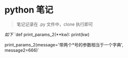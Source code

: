 # python 笔记

> 笔记记录在 .py 文件中，clone 执行即可

*如下*
`def print_params_2(**kw):
	print(kw)

print_params_2(message='带两个*号的参数相当于一个字典', message2=666)`
